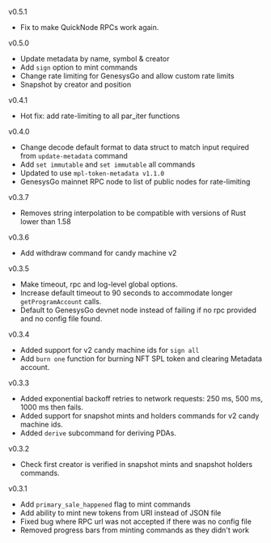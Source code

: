 v0.5.1
* Fix to make QuickNode RPCs work again.

v0.5.0
* Update metadata by name, symbol & creator
* Add `sign` option to mint commands
* Change rate limiting for GenesysGo and allow custom rate limits
* Snapshot by creator and position

v0.4.1
* Hot fix: add rate-limiting to all par_iter functions

v0.4.0
* Change decode default format to data struct to match input required from `update-metadata` command
* Add `set immutable` and `set immutable` all commands
* Updated to use `mpl-token-metadata v1.1.0`
* GenesysGo mainnet RPC node to list of public nodes for rate-limiting

v0.3.7
* Removes string interpolation to be compatible with versions of Rust lower than 1.58

v0.3.6
* Add withdraw command for candy machine v2

v0.3.5
* Make timeout, rpc and log-level global options.
* Increase default timeout to 90 seconds to accommodate longer `getProgramAccount` calls.
* Default to GenesysGo devnet node instead of failing if no rpc provided and no config file found.

v0.3.4
* Added support for v2 candy machine ids for `sign all`
* Add `burn one` function for burning NFT SPL token and clearing Metadata account.

v0.3.3

* Added exponential backoff retries to network requests: 250 ms, 500 ms, 1000 ms then fails.
* Added support for snapshot mints and holders commands for v2 candy machine ids.
* Added `derive` subcommand for deriving PDAs.

v0.3.2

* Check first creator is verified in snapshot mints and snapshot holders commands.


v0.3.1

* Add `primary_sale_happened` flag to mint commands
* Add ability to mint new tokens from URI instead of JSON file
* Fixed bug where RPC url was not accepted if there was no config file
* Removed progress bars from minting commands as they didn't work